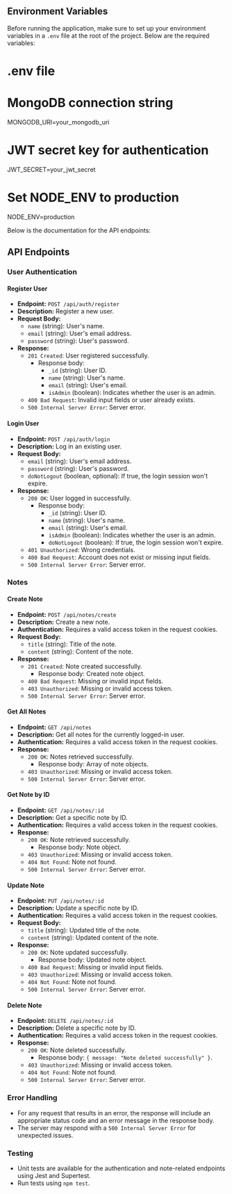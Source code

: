 ## Environment Variables

Before running the application, make sure to set up your environment variables in a `.env` file at the root of the project. Below are the required variables:

# .env file

# MongoDB connection string
MONGODB_URI=your_mongodb_uri

# JWT secret key for authentication
JWT_SECRET=your_jwt_secret

# Set NODE_ENV to production
NODE_ENV=production

Below is the documentation for the API endpoints:

## API Endpoints

### User Authentication

#### Register User

- **Endpoint:** `POST /api/auth/register`
- **Description:** Register a new user.
- **Request Body:**
  - `name` (string): User's name.
  - `email` (string): User's email address.
  - `password` (string): User's password.
- **Response:**
  - `201 Created`: User registered successfully.
    - Response body:
      - `_id` (string): User ID.
      - `name` (string): User's name.
      - `email` (string): User's email.
      - `isAdmin` (boolean): Indicates whether the user is an admin.
  - `400 Bad Request`: Invalid input fields or user already exists.
  - `500 Internal Server Error`: Server error.

#### Login User

- **Endpoint:** `POST /api/auth/login`
- **Description:** Log in an existing user.
- **Request Body:**
  - `email` (string): User's email address.
  - `password` (string): User's password.
  - `doNotLogout` (boolean, optional): If true, the login session won't expire.
- **Response:**
  - `200 OK`: User logged in successfully.
    - Response body:
      - `_id` (string): User ID.
      - `name` (string): User's name.
      - `email` (string): User's email.
      - `isAdmin` (boolean): Indicates whether the user is an admin.
      - `doNotLogout` (boolean): If true, the login session won't expire.
  - `401 Unauthorized`: Wrong credentials.
  - `400 Bad Request`: Account does not exist or missing input fields.
  - `500 Internal Server Error`: Server error.

### Notes

#### Create Note

- **Endpoint:** `POST /api/notes/create`
- **Description:** Create a new note.
- **Authentication:** Requires a valid access token in the request cookies.
- **Request Body:**
  - `title` (string): Title of the note.
  - `content` (string): Content of the note.
- **Response:**
  - `201 Created`: Note created successfully.
    - Response body: Created note object.
  - `400 Bad Request`: Missing or invalid input fields.
  - `403 Unauthorized`: Missing or invalid access token.
  - `500 Internal Server Error`: Server error.

#### Get All Notes

- **Endpoint:** `GET /api/notes`
- **Description:** Get all notes for the currently logged-in user.
- **Authentication:** Requires a valid access token in the request cookies.
- **Response:**
  - `200 OK`: Notes retrieved successfully.
    - Response body: Array of note objects.
  - `403 Unauthorized`: Missing or invalid access token.
  - `500 Internal Server Error`: Server error.

#### Get Note by ID

- **Endpoint:** `GET /api/notes/:id`
- **Description:** Get a specific note by ID.
- **Authentication:** Requires a valid access token in the request cookies.
- **Response:**
  - `200 OK`: Note retrieved successfully.
    - Response body: Note object.
  - `403 Unauthorized`: Missing or invalid access token.
  - `404 Not Found`: Note not found.
  - `500 Internal Server Error`: Server error.

#### Update Note

- **Endpoint:** `PUT /api/notes/:id`
- **Description:** Update a specific note by ID.
- **Authentication:** Requires a valid access token in the request cookies.
- **Request Body:**
  - `title` (string): Updated title of the note.
  - `content` (string): Updated content of the note.
- **Response:**
  - `200 OK`: Note updated successfully.
    - Response body: Updated note object.
  - `400 Bad Request`: Missing or invalid input fields.
  - `403 Unauthorized`: Missing or invalid access token.
  - `404 Not Found`: Note not found.
  - `500 Internal Server Error`: Server error.

#### Delete Note

- **Endpoint:** `DELETE /api/notes/:id`
- **Description:** Delete a specific note by ID.
- **Authentication:** Requires a valid access token in the request cookies.
- **Response:**
  - `200 OK`: Note deleted successfully.
    - Response body: `{ message: "Note deleted successfully" }`.
  - `403 Unauthorized`: Missing or invalid access token.
  - `404 Not Found`: Note not found.
  - `500 Internal Server Error`: Server error.

### Error Handling

- For any request that results in an error, the response will include an appropriate status code and an error message in the response body.
- The server may respond with a `500 Internal Server Error` for unexpected issues.

### Testing

- Unit tests are available for the authentication and note-related endpoints using Jest and Supertest.
- Run tests using `npm test`.


```
